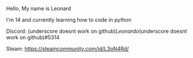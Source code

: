 Hello, My name is Leonard

I'm 14 and currently learning how to code in python

Discord: (underscore doesnt work on github)_Leonardo_(underscore doesnt work on github)#5314

Steam: https://steamcommunity.com/id/L3oN4Rd/
